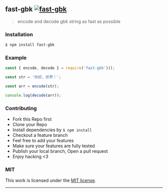 ## fast-gbk [![fast-gbk](https://img.shields.io/npm/v/fast-gbk.svg)](https://npmjs.org/fast-gbk)

> encode and decode gbk string as fast as possible

### Installation

```bash
$ npm install fast-gbk
```

### Example

```js
const { encode, decode } = require('fast-gbk')();

const str = '你好，世界！';

const arr = encode(str);

console.log(decode(arr));

```

### Contributing
- Fork this Repo first
- Clone your Repo
- Install dependencies by `$ npm install`
- Checkout a feature branch
- Feel free to add your features
- Make sure your features are fully tested
- Publish your local branch, Open a pull request
- Enjoy hacking <3

### MIT

This work is licensed under the [MIT license](./LICENSE).

---